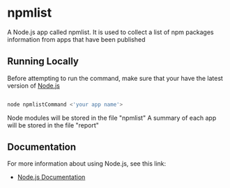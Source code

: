 # npmlist


A Node.js app called npmlist. It is used to collect a list of npm packages information from apps that have been published

## Running Locally

Before attempting to run the command, make sure that your have the latest version of [Node.js](http://nodejs.org/)

```sh

node npmlistCommand <'your app name'>

```

Node modules will be stored in the file "npmlist"
A summary of each app will be stored in the file "report"

## Documentation

For more information about using Node.js, see this link:

- [Node.js Documentation](https://nodejs.org/api/)

